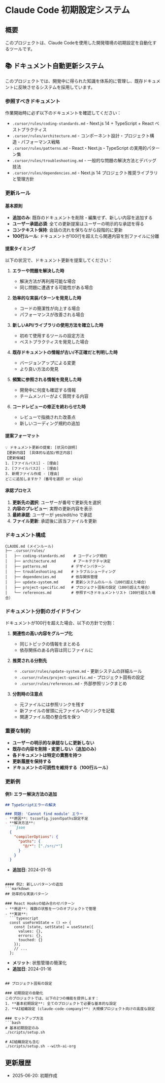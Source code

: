 # Claude Code 初期設定システム

## 概要
このプロジェクトは、Claude Codeを使用した開発環境の初期設定を自動化するツールです。

## 📚 ドキュメント自動更新システム

このプロジェクトでは、開発中に得られた知識を体系的に管理し、既存ドキュメントに反映させるシステムを採用しています。

### 参照すべきドキュメント

作業開始時に必ず以下のドキュメントを確認してください：
- `.cursor/rules/coding-standards.md` - Next.js 14 + TypeScript + React ベストプラクティス
- `.cursor/rules/architecture.md` - コンポーネント設計・プロジェクト構造・パフォーマンス戦略
- `.cursor/rules/patterns.md` - React・Next.js・TypeScript の実用的パターン集
- `.cursor/rules/troubleshooting.md` - 一般的な問題の解決方法とデバッグ技法
- `.cursor/rules/dependencies.md` - Next.js 14 プロジェクト推奨ライブラリと管理方針

### 更新ルール

#### 基本原則
- **追加のみ**: 既存のドキュメントを削除・編集せず、新しい内容を追加する
- **ユーザー承認必須**: 全ての更新提案はユーザーの明示的な承認を得る
- **コンテキスト保持**: 会話の流れを保ちながら段階的に更新
- **100行ルール**: ドキュメントが100行を超えたら関連内容を別ファイルに分離

#### 提案タイミング
以下の状況で、ドキュメント更新を提案してください：

1. **エラーや問題を解決した時**
   - 解決方法が再利用可能な場合
   - 同じ問題に遭遇する可能性がある場合

2. **効率的な実装パターンを発見した時**
   - コードの簡潔性が向上する場合
   - パフォーマンスが改善される場合

3. **新しいAPI/ライブラリの使用方法を確立した時**
   - 初めて使用するツールの設定方法
   - ベストプラクティスを発見した場合

4. **既存ドキュメントの情報が古い/不正確だと判明した時**
   - バージョンアップによる変更
   - より良い方法の発見

5. **頻繁に参照される情報を発見した時**
   - 開発中に何度も確認する情報
   - チームメンバーがよく質問する内容

6. **コードレビューの修正を終わらせた時**
   - レビューで指摘された改善点
   - 新しいコーディング規約の追加

#### 提案フォーマット
```
💡 ドキュメント更新の提案: [状況の説明]
【更新内容】 [具体的な追加/修正内容]
【更新候補】
1. [ファイルパス1] - [理由]
2. [ファイルパス2] - [理由]
3. 新規ファイル作成 - [理由]
どこに追加しますか？（番号を選択 or skip）
```

#### 承認プロセス
1. **更新先の選択**: ユーザーが番号で更新先を選択
2. **内容のプレビュー**: 実際の更新内容を表示
3. **最終承認**: ユーザーが yes/edit/no で承認
4. **ファイル更新**: 承認後に該当ファイルを更新

### ドキュメント構成

```
CLAUDE.md (メインルール)
├── .cursor/rules/
│   ├── coding-standards.md    # コーディング規約
│   ├── architecture.md        # アーキテクチャ決定
│   ├── patterns.md           # デザインパターン
│   ├── troubleshooting.md    # トラブルシューティング
│   ├── dependencies.md       # 依存関係管理
│   ├── update-system.md      # 更新システムのルール（100行超えた場合）
│   ├── project-specific.md   # プロジェクト固有の設定（100行超えた場合）
│   └── references.md         # 参照すべきドキュメントリスト（100行超えた場合）
```

### ドキュメント分割のガイドライン

ドキュメントが100行を超えた場合、以下の方針で分割：

1. **関連性の高い内容をグループ化**
   - 同じトピックの情報をまとめる
   - 依存関係のある内容は同じファイルに

2. **推奨される分割先**
   - `.cursor/rules/update-system.md` - 更新システムの詳細ルール
   - `.cursor/rules/project-specific.md` - プロジェクト固有の設定
   - `.cursor/rules/references.md` - 外部参照リンクまとめ

3. **分割時の注意点**
   - 元ファイルには参照リンクを残す
   - 新ファイルの冒頭に元ファイルへのリンクを記載
   - 関連ファイル間の整合性を保つ

### 重要な制約

- **ユーザーの明示的な承認なしに更新しない**
- **既存の内容を削除・変更しない（追加のみ）**
- **各ドキュメントは特定の責務を持つ**
- **更新履歴を保持する**
- **ドキュメントの可読性を維持する（100行ルール）**

### 更新例

#### 例1: エラー解決方法の追加
```markdown
## TypeScriptエラーの解決

### 問題: 'Cannot find module' エラー
- **原因**: tsconfig.jsonのpaths設定不足
- **解決方法**: 
  ```json
  {
    "compilerOptions": {
      "paths": {
        "@/*": ["./src/*"]
      }
    }
  }
  ```
- **追加日**: 2024-01-15
```

#### 例2: 新しいパターンの追加
```markdown
## 効率的な実装パターン

### React Hooksの組み合わせパターン
- **用途**: 複数の状態を一つのオブジェクトで管理
- **実装**:
  ```typescript
  const useFormState = () => {
    const [state, setState] = useState({
      values: {},
      errors: {},
      touched: {}
    });
    // ...
  };
  ```
- **メリット**: 状態管理の簡潔化
- **追加日**: 2024-01-16
```

## プロジェクト固有の設定

### 初期設定の自動化
このプロジェクトでは、以下の2つの機能を提供します：
1. **基本初期設定**: 全てのプロジェクトで必要な基本的な設定
2. **AI組織設定 (claude-code-company)**: 大規模プロジェクト向けの高度な設定

### セットアップ方法
```bash
# 基本初期設定のみ
./scripts/setup.sh

# AI組織設定も含む
./scripts/setup.sh --with-ai-org
```

## 更新履歴
- 2025-06-20: 初期作成